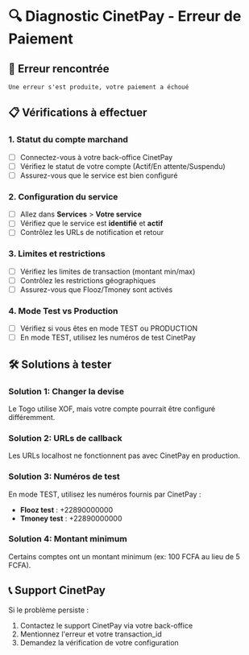 # 🔍 Diagnostic CinetPay - Erreur de Paiement

## 🚨 Erreur rencontrée
```
Une erreur s'est produite, votre paiement a échoué
```

## 📋 Vérifications à effectuer

### 1. **Statut du compte marchand**
- [ ] Connectez-vous à votre back-office CinetPay
- [ ] Vérifiez le statut de votre compte (Actif/En attente/Suspendu)
- [ ] Assurez-vous que le service est bien configuré

### 2. **Configuration du service**
- [ ] Allez dans **Services** > **Votre service**
- [ ] Vérifiez que le service est **identifié** et **actif**
- [ ] Contrôlez les URLs de notification et retour

### 3. **Limites et restrictions**
- [ ] Vérifiez les limites de transaction (montant min/max)
- [ ] Contrôlez les restrictions géographiques
- [ ] Assurez-vous que Flooz/Tmoney sont activés

### 4. **Mode Test vs Production**
- [ ] Vérifiez si vous êtes en mode TEST ou PRODUCTION
- [ ] En mode TEST, utilisez les numéros de test CinetPay

## 🛠️ Solutions à tester

### Solution 1: Changer la devise
Le Togo utilise XOF, mais votre compte pourrait être configuré différemment.

### Solution 2: URLs de callback
Les URLs localhost ne fonctionnent pas avec CinetPay en production.

### Solution 3: Numéros de test
En mode TEST, utilisez les numéros fournis par CinetPay :
- **Flooz test** : +22890000000
- **Tmoney test** : +22890000000

### Solution 4: Montant minimum
Certains comptes ont un montant minimum (ex: 100 FCFA au lieu de 5 FCFA).

## 📞 Support CinetPay
Si le problème persiste :
1. Contactez le support CinetPay via votre back-office
2. Mentionnez l'erreur et votre transaction_id
3. Demandez la vérification de votre configuration 